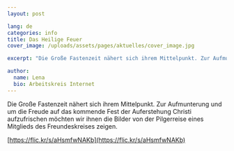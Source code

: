 ```yaml
---
layout: post

lang: de
categories: info
title: Das Heilige Feuer
cover_image: /uploads/assets/pages/aktuelles/cover_image.jpg

excerpt: "Die Große Fastenzeit nähert sich ihrem Mittelpunkt. Zur Aufmunterung und um die Freude auf das kommende Fest der Auferstehung Christi aufzufrischen, möchten wir ihnen die Bilder von der Pilgerreise eines Mitglieds des Freundeskreises zeigen."

author:
  name: Lena
  bio: Arbeitskreis Internet
---
```

Die Große Fastenzeit nähert sich ihrem Mittelpunkt. Zur Aufmunterung und um die Freude auf das kommende Fest der Auferstehung Christi aufzufrischen möchten wir ihnen die Bilder von der Pilgerreise eines Mitglieds des Freundeskreises zeigen.

[https://flic.kr/s/aHsmfwNAKb](https://flic.kr/s/aHsmfwNAKb)
